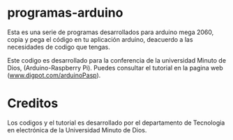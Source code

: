# programas-arduino

Esta es una serie de programas desarrollados para arduino mega 2060, copia y pega el código en tu aplicación arduino, deacuerdo a las necesidades de codigo que tengas.

Este codigo es desarrollado para la conferencia de la universidad Minuto de Dios, (Arduino-Raspberry Pi). Puedes consultar el tutorial  en la pagina web (www.digpot.com/arduinoPasp).

# Creditos

Los codigos y el tutorial es desarrollado por el departamento de Tecnologia en electrónica de la Universidad Minuto de Dios.

